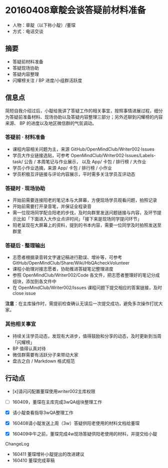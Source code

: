 # 20160408章靛会谈答疑前材料准备
* 人物：章靛（以下称小靛）/董琛
* 方式：电话交谈

## 摘要

* 答疑前材料准备
* 答疑现场协助
* 答疑内容整理
* 闪耀榜关注 / BP 进度/小组群活跃度

## 信息点
简短自我介绍过后，小靛给我讲了答疑工作的相关事宜，按照事情进展过程，细分为答疑前准备材料、现场协助以及答疑内容整理三部分；另外还聊到闪耀榜的内容来源、 BP 的进度以及地区微信群的气氛调动。

### 答疑前 · 材料准备

* 课程内容相关问题为主，来源 GitHub/OpenMindClub/Writer002·Issues
* 学员大作业链接选贴，可参考 OpenMindClub/Writer002·Issues/Labels-task/ 公告 / 本周笔记与作业展示， 以及 App/ 卡包 / 排行榜 / 大作业
* 学员小作业选摘，来源 App/ 卡包 / 排行榜 / 小作业
* 学员积极互评链接与评论内容展示，平时需多关注学员互评动态

### 答疑时 · 现场协助

* 开始前需要连接阳老的笔记本与大屏幕，方便现场学员观看问题，拍照记录
* 开始前需要打开录音笔，并保证全程录音
* 需一位现场同学配合阳老的步伐，及时向群里发送问题链接与内容，及环节提示比如「下面进入大作业点评时间」「接下来是现场同学提问环节」
* 阳老呈现在大屏幕上的资料，提到的书本内容，需要一位同学及时拍照发送至群里

### 答疑后 · 整理输出

* 志愿者根据录音转文字速记稿进行勘误、增补等，可参考 GitHub/OpenMindClub/Share/Wiki/HbQAcheckVolunteer
* 课程小助理对接志愿者，协助推进答疑笔记整理进度
* 参照 OpenMindClub/Writer002/Code 各文件，把志愿者整理好的笔记分成组块，添加到各文件中
* 在 OpenMindClub/Writer002/Issues 课程问题下提交相应的答案链接，及时 close issue

**注意**：在主库操作时，需提前检查确认无误后一次提交成功，避免多次操作打扰大家。

### 其他相关事宜

* 持续关注学员动态，发现有大进步，值得鼓励和分享的动态，及时更新到当周「闪耀榜」
* BP 值得认真对待
* 微信群需要有活跃分子来带动大家
* 盘古之白 / Markdown 格式规范

## 行动点
- [x]请闪闪配置董琛使用writer002主库权限
- [ ] 160409，董琛在主库完成3wQA组块整理工作
- [x] 请小靛查看指导3wQA整理工作
- [x] 160408请小靛发送上周（3w）答疑供阳老使用的材料文档给董琛
- [x] 160409中午之前，董琛完成4w现场答疑供阳老使用的材料，并提交给小靛


ChangeLog

* 160411 董琛增补小靛提出的改进建议
* 160410 董琛完成草稿
